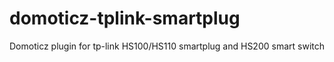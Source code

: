 # domoticz-tplink-smartplug
Domoticz plugin for tp-link HS100/HS110 smartplug and HS200 smart switch

